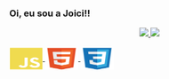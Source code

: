 ### Oi, eu sou a Joici!!

<div align="center">
  <a href="https://github.com/JoiciNunes">
  <img height="180em" src="https://github-readme-stats.vercel.app/api?username=JoiciNunes&show_icons=true&theme=dark&include_all_commits=false&count_private=false"/>
  <img height="180em" src="https://github-readme-stats.vercel.app/api/top-langs/?username=JoiciNunes&layout=compact&langs_count=7&theme=dark"/>
</div>
  
  </div>
<div style="display: inline_block"><br>
  <img align="center" alt="Joici-Js" height="40" width="60" src="https://raw.githubusercontent.com/devicons/devicon/master/icons/javascript/javascript-plain.svg">
  <img align="center" alt="Joici-HTML" height="40" width="60" src="https://raw.githubusercontent.com/devicons/devicon/master/icons/html5/html5-original.svg">
  <img align="center" alt="Joici-CSS" height="40" width="60" src="https://raw.githubusercontent.com/devicons/devicon/master/icons/css3/css3-original.svg">
 </div>
